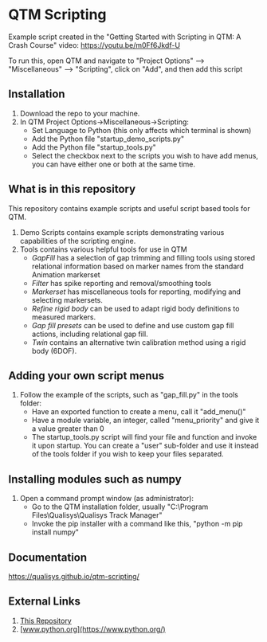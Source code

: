 # QTM Scripting
Example script created in the "Getting Started with Scripting in QTM: A Crash Course" video: https://youtu.be/m0Ff6Jkdf-U

To run this, open QTM and navigate to "Project Options" --> "Miscellaneous" --> "Scripting", click on "Add", and then add this script
## Installation
1. Download the repo to your machine.
2. In QTM Project Options->Miscellaneous->Scripting:
    - Set Language to Python (this only affects which terminal is shown)
    - Add the Python file "startup_demo_scripts.py"
    - Add the Python file "startup_tools.py"
    - Select the checkbox next to the scripts you wish to have add menus, you can have either one or both at the same time.

## What is in this repository
This repository contains example scripts and useful script based tools for QTM.
1. Demo Scripts contains example scripts demonstrating various capabilities of the scripting engine.
2. Tools contains various helpful tools for use in QTM
    - *GapFill* has a selection of gap trimming and filling tools using stored relational information based on marker names from the standard Animation markerset
    - *Filter* has spike reporting and removal/smoothing tools
    - *Markerset* has miscellaneous tools for reporting, modifying and selecting markersets.
    - *Refine rigid body* can be used to adapt rigid body definitions to measured markers.
    - *Gap fill presets* can be used to define and use custom gap fill actions, including relational gap fill.
    - *Twin* contains an alternative twin calibration method using a rigid body (6DOF).
## Adding your own script menus
1. Follow the example of the scripts, such as "gap_fill.py" in the tools folder:
    - Have an exported function to create a menu, call it "add_menu()"
    - Have a module variable, an integer, called "menu_priority" and give it a value greater than 0 
    - The startup_tools.py script will find your file and function and invoke it upon startup.  You can create a "user" sub-folder and use it instead of the tools folder if you wish to keep your files separated.
## Installing modules such as numpy
1. Open a command prompt window (as administrator):
    - Go to the QTM installation folder, usually "C:\Program Files\Qualisys\Qualisys Track Manager"
    - Invoke the pip installer with a command like this, "python -m pip install numpy"
    
## Documentation
https://qualisys.github.io/qtm-scripting/

## External Links
1. [This Repository](https://github.com/qualisys/qtm-scripting.git)
2. [www.python.org](https://www.python.org/)




